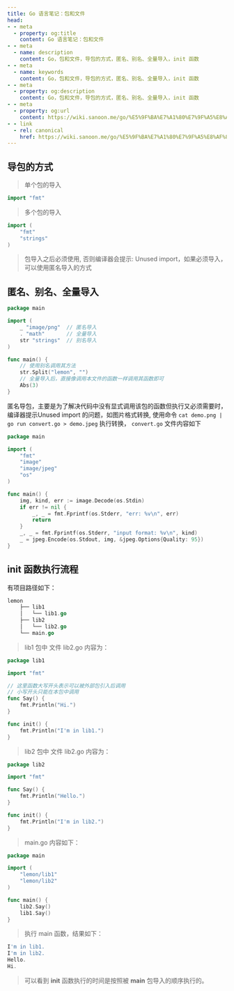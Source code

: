 ```yaml
---
title: Go 语言笔记：包和文件
head:
- - meta
  - property: og:title
    content: Go 语言笔记：包和文件
- - meta
  - name: description
    content: Go，包和文件，导包的方式，匿名、别名、全量导入，init 函数
- - meta
  - name: keywords
    content: Go，包和文件，导包的方式，匿名、别名、全量导入，init 函数
- - meta
  - property: og:description
    content: Go，包和文件，导包的方式，匿名、别名、全量导入，init 函数
- - meta
  - property: og:url
    content: https://wiki.sanoon.me/go/%E5%9F%BA%E7%A1%80%E7%9F%A5%E8%AF%86/%E5%8C%85%E5%92%8C%E6%96%87%E4%BB%B6
- - link
  - rel: canonical
    href: https://wiki.sanoon.me/go/%E5%9F%BA%E7%A1%80%E7%9F%A5%E8%AF%86/%E5%8C%85%E5%92%8C%E6%96%87%E4%BB%B6
---
```


## 导包的方式
> 单个包的导入
  
```go
import "fmt"
```

> 多个包的导入
  
```go
import (
    "fmt"
    "strings"
)
```

> 包导入之后必须使用, 否则编译器会提示: Unused import，如果必须导入，可以使用匿名导入的方式

## 匿名、别名、全量导入

```go
package main

import (
    _ "image/png"  // 匿名导入
    . "math"       // 全量导入
    str "strings"  // 别名导入
)

func main() {
    // 使用别名调用其方法
    str.Split("lemon", "")
    // 全量导入后，直接像调用本文件的函数一样调用其函数即可
    Abs(3)
}
```

匿名导包，主要是为了解决代码中没有显式调用该包的函数但执行又必须需要时，编译器提示Unused import 的问题，如图片格式转换, 使用命令 `cat demo.png | go run convert.go > demo.jpeg` 执行转换， `convert.go` 文件内容如下

```go
package main

import (
	"fmt"
	"image"
	"image/jpeg"
	"os"
)

func main() {
	img, kind, err := image.Decode(os.Stdin)
	if err != nil {
		_, _ = fmt.Fprintf(os.Stderr, "err: %v\n", err)
		return
	}
	_, _ = fmt.Fprintf(os.Stderr, "input format: %v\n", kind)
	_ = jpeg.Encode(os.Stdout, img, &jpeg.Options{Quality: 95})
}
```

## **init** 函数执行流程

有项目路径如下：
```go
lemon
    ├── lib1
    │   └── lib1.go
    ├── lib2
    │   └── lib2.go
    └── main.go
```

> lib1 包中 文件 lib2.go 内容为：

```go
package lib1

import "fmt"

// 这里函数大写开头表示可以被外部包引入后调用
// 小写开头只能在本包中调用
func Say() {
	fmt.Println("Hi.")
}

func init() {
	fmt.Println("I'm in lib1.")
}
```

> lib2 包中 文件 lib2.go 内容为：

```go
package lib2

import "fmt"

func Say() {
	fmt.Println("Hello.")
}

func init() {
	fmt.Println("I'm in lib2.")
}
```

> main.go 内容如下：

```go
package main

import (
	"lemon/lib1"
	"lemon/lib2"
)

func main() {
	lib2.Say()
	lib1.Say()
}
```

> 执行 main 函数，结果如下：

```go
I'm in lib1.
I'm in lib2.
Hello.
Hi.
```

> 可以看到 **init** 函数执行的时间是按照被 **main** 包导入的顺序执行的。

